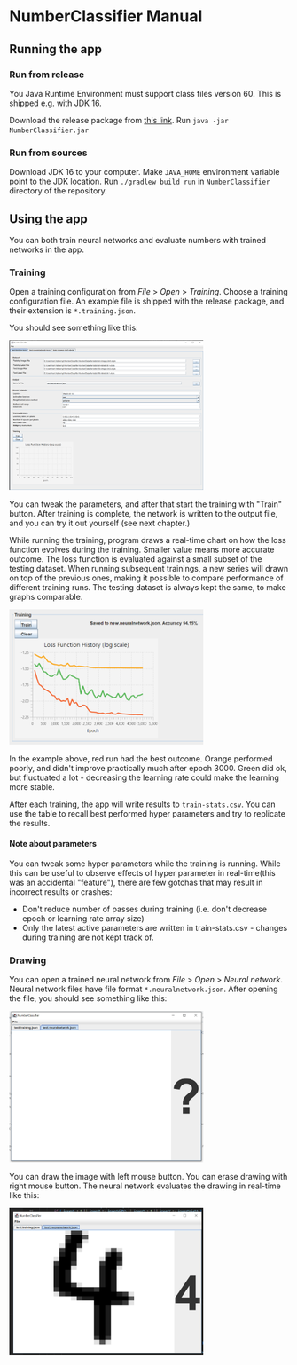 
# NumberClassifier Manual

## Running the app

### Run from release

You Java Runtime Environment must support class files version 60. This is shipped e.g. with JDK 16.

Download the release package from [this link](https://nightly.link/hnen/NumberClassifier/workflows/gradle/master/NumberClassifier-release.zip). Run `java -jar NumberClassifier.jar`

### Run from sources

Download JDK 16 to your computer. Make `JAVA_HOME` environment variable point to the JDK location. Run `./gradlew build run` in `NumberClassifier` directory of the repository.

## Using the app

You can both train neural networks and evaluate numbers with trained networks in the app.

### Training

Open a training configuration from *File* > *Open* > *Training*. Choose a training configuration file. An example file is shipped with the release package, and their extension is `*.training.json`.

You should see something like this:

<img src="https://raw.githubusercontent.com/hnen/NumberClassifier/master/doc/img/training.png" width="350">

You can tweak the parameters, and after that start the training with "Train" button. After training is complete, the network is written to the output file, and you can try it out yourself (see next chapter.)

While running the training, program draws a real-time chart on how the loss function evolves during the training. Smaller value means more accurate outcome. The loss function is evaluated against a small subset of the testing dataset. When running subsequent trainings, a new series will drawn on top of the previous ones, making it possible to compare performance of different training runs. The testing dataset is always kept the same, to make graphs comparable.

<img src="https://raw.githubusercontent.com/hnen/NumberClassifier/master/doc/img/traininggraph.png" width="350">

In the example above, red run had the best outcome. Orange performed poorly, and didn't improve practically much after epoch 3000. Green did ok, but fluctuated a lot - decreasing the learning rate could make the learning more stable.

After each training, the app will write results to `train-stats.csv`. You can use the table to recall best performed hyper parameters and try to replicate the results.

#### Note about parameters

You can tweak some hyper parameters while the training is running. While this can be useful to observe effects of hyper parameter in real-time(this was an accidental "feature"), there are few gotchas that may result in incorrect results or crashes:
 - Don't reduce number of passes during training (i.e. don't decrease epoch or learning rate array size)
 - Only the latest active parameters are written in train-stats.csv - changes during training are not kept track of.

### Drawing

You can open a trained neural network from *File* > *Open* > *Neural network*. Neural network files have file format `*.neuralnetwork.json`. After opening the file, you should see something like this:

<img src="https://raw.githubusercontent.com/hnen/NumberClassifier/master/doc/img/drawing1.png" width="350">

You can draw the image with left mouse button. You can erase drawing with right mouse button. The neural network evaluates the drawing in real-time like this:

<img src="https://raw.githubusercontent.com/hnen/NumberClassifier/master/doc/img/drawing2.png" width="350">


